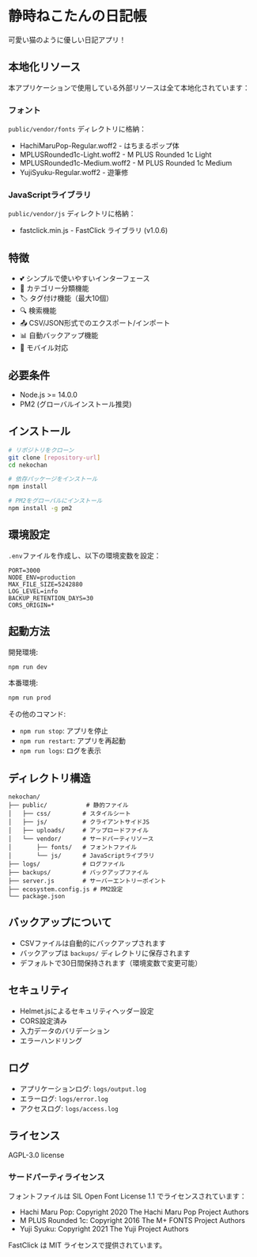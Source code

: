 # 静時ねこたんの日記帳

可愛い猫のように優しい日記アプリ！

## 本地化リソース

本アプリケーションで使用している外部リソースは全て本地化されています：

### フォント

`public/vendor/fonts` ディレクトリに格納：

- HachiMaruPop-Regular.woff2 - はちまるポップ体
- MPLUSRounded1c-Light.woff2 - M PLUS Rounded 1c Light
- MPLUSRounded1c-Medium.woff2 - M PLUS Rounded 1c Medium
- YujiSyuku-Regular.woff2 - 遊筆修

### JavaScriptライブラリ

`public/vendor/js` ディレクトリに格納：

- fastclick.min.js - FastClick ライブラリ (v1.0.6)

## 特徴

- 💕 シンプルで使いやすいインターフェース
- 📝 カテゴリー分類機能
- 🏷️ タグ付け機能（最大10個）
- 🔍 検索機能
- 📤 CSV/JSON形式でのエクスポート/インポート
- 📊 自動バックアップ機能
- 📱 モバイル対応

## 必要条件

- Node.js >= 14.0.0
- PM2 (グローバルインストール推奨)

## インストール

```bash
# リポジトリをクローン
git clone [repository-url]
cd nekochan

# 依存パッケージをインストール
npm install

# PM2をグローバルにインストール
npm install -g pm2
```

## 環境設定

`.env`ファイルを作成し、以下の環境変数を設定：

```env
PORT=3000
NODE_ENV=production
MAX_FILE_SIZE=5242880
LOG_LEVEL=info
BACKUP_RETENTION_DAYS=30
CORS_ORIGIN=*
```

## 起動方法

開発環境:
```bash
npm run dev
```

本番環境:
```bash
npm run prod
```

その他のコマンド:
- `npm run stop`: アプリを停止
- `npm run restart`: アプリを再起動
- `npm run logs`: ログを表示

## ディレクトリ構造

```
nekochan/
├── public/           # 静的ファイル
│   ├── css/         # スタイルシート
│   ├── js/          # クライアントサイドJS
│   ├── uploads/     # アップロードファイル
│   └── vendor/      # サードパーティリソース
│       ├── fonts/   # フォントファイル
│       └── js/      # JavaScriptライブラリ
├── logs/            # ログファイル
├── backups/         # バックアップファイル
├── server.js        # サーバーエントリーポイント
├── ecosystem.config.js # PM2設定
└── package.json
```

## バックアップについて

- CSVファイルは自動的にバックアップされます
- バックアップは `backups/` ディレクトリに保存されます
- デフォルトで30日間保持されます（環境変数で変更可能）

## セキュリティ

- Helmet.jsによるセキュリティヘッダー設定
- CORS設定済み
- 入力データのバリデーション
- エラーハンドリング

## ログ

- アプリケーションログ: `logs/output.log`
- エラーログ: `logs/error.log`
- アクセスログ: `logs/access.log`

## ライセンス

AGPL-3.0 license

### サードパーティライセンス

フォントファイルは SIL Open Font License 1.1 でライセンスされています：

- Hachi Maru Pop: Copyright 2020 The Hachi Maru Pop Project Authors
- M PLUS Rounded 1c: Copyright 2016 The M+ FONTS Project Authors
- Yuji Syuku: Copyright 2021 The Yuji Project Authors

FastClick は MIT ライセンスで提供されています。
